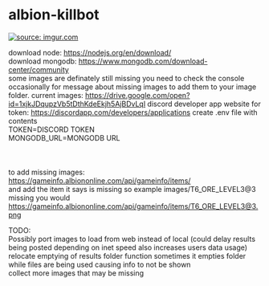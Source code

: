 # albion-killbot


<a href="https://imgur.com/l29a7jB"><img src="https://i.imgur.com/l29a7jBh.png" title="source: imgur.com" /></a>

download node: https://nodejs.org/en/download/  <br>
download mongodb: https://www.mongodb.com/download-center/community <br>
some images are definately still missing you need to check the console occasionally for message about missing images to add them to your image folder.
current images: https://drive.google.com/open?id=1xjkJDqupzVb5tDthKdeEkjh5AjBDvLqI
discord developer app website for token: https://discordapp.com/developers/applications
create .env file with contents<br>
TOKEN=DISCORD TOKEN<br>
MONGODB_URL=MONGODB URL<br>
<br><br><br>
to add missing images: https://gameinfo.albiononline.com/api/gameinfo/items/<br>
and add the item it says is missing so example images/T6_ORE_LEVEL3@3 missing you would<br>
https://gameinfo.albiononline.com/api/gameinfo/items/T6_ORE_LEVEL3@3.png<br>



TODO: <br>
Possibly port images to load from web instead of local (could delay results being posted depending on inet speed also increases users data usage)<br>
relocate emptying of results folder function sometimes it empties folder while files are being used causing info to not be shown<br>
collect more images that may be missing
